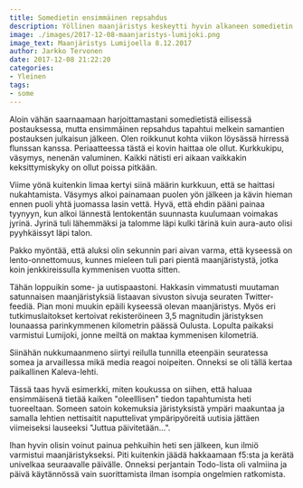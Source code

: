```yaml
---
title: Somedietin ensimmäinen repsahdus
description: Yöllinen maanjäristys keskeytti hyvin alkaneen somedietin.
image: ./images/2017-12-08-maanjaristys-lumijoki.png
image_text: Maanjäristys Lumijoella 8.12.2017
author: Jarkko Tervonen
date: 2017-12-08 21:22:20
categories:
- Yleinen
tags:
- some
---
```

Aloin vähän saarnaamaan harjoittamastani somedietistä eilisessä postauksessa, mutta ensimmäinen repsahdus tapahtui melkein samantien postauksen julkaisun jälkeen. Olen roikkunut kohta viikon löysässä hirressä flunssan kanssa. Periaatteessa tästä ei kovin haittaa ole ollut. Kurkkukipu, väsymys, nenenän valuminen. Kaikki nätisti eri aikaan vaikkakin keksittymiskyky on ollut poissa pitkään.

Viime yönä kuitenkin limaa kertyi siinä määrin kurkkuun, että se haittasi nukahtamista. Väsymys alkoi painamaan puolen yön jälkeen ja kävin hieman ennen puoli yhtä juomassa lasin vettä. Hyvä, että ehdin pääni painaa tyynyyn, kun alkoi lännestä lentokentän suunnasta kuulumaan voimakas jyrinä. Jyrinä tuli lähemmäksi ja talomme läpi kulki tärinä kuin aura-auto olisi pyyhkäissyt läpi talon.

Pakko myöntää, että aluksi olin sekunnin pari aivan varma, että kyseessä on lento-onnettomuus, kunnes mieleen tuli pari pientä maanjäristystä, jotka koin jenkkireissulla kymmenisen vuotta sitten.

Tähän loppuikin some- ja uutispaastoni. Hakkasin vimmatusti muutaman satunnaisen maanjäristyksiä listaavan sivuston sivuja seuraten Twitter-feediä. Pian moni muukin epäili kyseessä olevan maanjäristys. Myös eri tutkimuslaitokset kertoivat rekisteröineen 3,5 magnitudin järistyksen lounaassa parinkymmenen kilometrin päässä Oulusta. Lopulta paikaksi varmistui Lumijoki, jonne meiltä on maktaa kymmenisen kilometriä.

Siinähän nukkumaanmeno siirtyi reilulla tunnilla eteenpäin seuratessa somea ja arvaillessa mikä media reagoi noipeiten. Onneksi se oli tällä kertaa paikallinen Kaleva-lehti.

Tässä taas hyvä esimerkki, miten koukussa on siihen, että haluaa ensimmäisenä tietää kaiken "oleelllisen" tiedon tapahtumista heti tuoreeltaan. Someen satoin kokemuksia järistyksistä ympäri maakuntaa ja samalla lehtien nettisaitit naputtelivat ympäripyöreitä uutisia jättäen viimeiseksi lauseeksi "Juttua päivitetään...".

Ihan hyvin olisin voinut painua pehkuihin heti sen jälkeen, kun ilmiö varmistui maanjäristykseksi. Piti kuitenkin jäädä hakkaamaan f5:sta ja kerätä univelkaa seuraavalle päivälle. Onneksi perjantain Todo-lista oli valmiina ja päivä käytännössä vain suorittamista ilman isompia ongelmien ratkomista.
